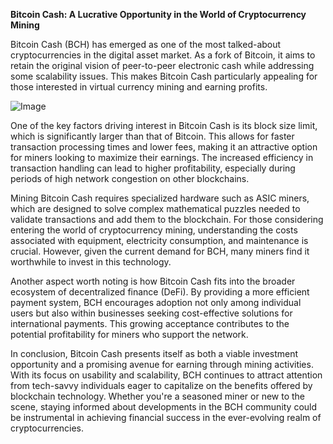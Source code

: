**Bitcoin Cash: A Lucrative Opportunity in the World of Cryptocurrency Mining**

Bitcoin Cash (BCH) has emerged as one of the most talked-about cryptocurrencies in the digital asset market. As a fork of Bitcoin, it aims to retain the original vision of peer-to-peer electronic cash while addressing some scalability issues. This makes Bitcoin Cash particularly appealing for those interested in virtual currency mining and earning profits.

![Image](https://github.com/user-attachments/assets/b8266eee-691e-4ee1-99ef-bfa10d234fd4)

One of the key factors driving interest in Bitcoin Cash is its block size limit, which is significantly larger than that of Bitcoin. This allows for faster transaction processing times and lower fees, making it an attractive option for miners looking to maximize their earnings. The increased efficiency in transaction handling can lead to higher profitability, especially during periods of high network congestion on other blockchains.

Mining Bitcoin Cash requires specialized hardware such as ASIC miners, which are designed to solve complex mathematical puzzles needed to validate transactions and add them to the blockchain. For those considering entering the world of cryptocurrency mining, understanding the costs associated with equipment, electricity consumption, and maintenance is crucial. However, given the current demand for BCH, many miners find it worthwhile to invest in this technology.

Another aspect worth noting is how Bitcoin Cash fits into the broader ecosystem of decentralized finance (DeFi). By providing a more efficient payment system, BCH encourages adoption not only among individual users but also within businesses seeking cost-effective solutions for international payments. This growing acceptance contributes to the potential profitability for miners who support the network.

In conclusion, Bitcoin Cash presents itself as both a viable investment opportunity and a promising avenue for earning through mining activities. With its focus on usability and scalability, BCH continues to attract attention from tech-savvy individuals eager to capitalize on the benefits offered by blockchain technology. Whether you're a seasoned miner or new to the scene, staying informed about developments in the BCH community could be instrumental in achieving financial success in the ever-evolving realm of cryptocurrencies.